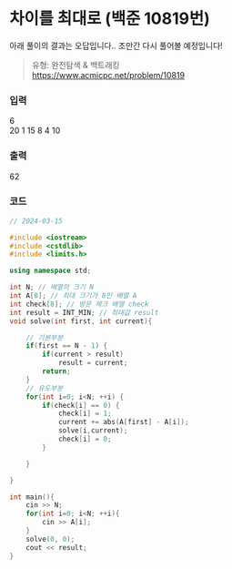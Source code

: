 # 차이를 최대로 (백준 10819번)

아래 풀이의 결과는 오답입니다.. 조만간 다시 풀어볼 예정입니다!

> 유형: 완전탐색 & 백트래킹 </br>
> https://www.acmicpc.net/problem/10819
### 입력
6&nbsp;&nbsp;&nbsp;&nbsp;&nbsp;&nbsp;&nbsp;&nbsp;&nbsp;&nbsp;&nbsp;&nbsp;&nbsp;&nbsp;&nbsp;&nbsp;&nbsp;&nbsp;&nbsp;&nbsp;&nbsp;&nbsp;&nbsp;&nbsp;&nbsp;</BR>
20 1 15 8 4 10&nbsp;&nbsp;&nbsp;&nbsp;</BR>

### 출력
62

### 코드
``` cpp
// 2024-03-15

#include <iostream>
#include <cstdlib>
#include <limits.h>

using namespace std;

int N; // 배열의 크기 N
int A[8]; // 최대 크기가 8인 배열 A
int check[8]; // 방문 체크 배열 check
int result = INT_MIN; // 최대값 result
void solve(int first, int current){

    // 기본부분
    if(first == N - 1) {
        if(current > result)
            result = current;
        return;
    }
    // 유도부분
    for(int i=0; i<N; ++i) {
        if(check[i] == 0) {
            check[i] = 1;
            current += abs(A[first] - A[i]);
            solve(i,current);
            check[i] = 0;
        }

    }

}

int main(){
    cin >> N;
    for(int i=0; i<N; ++i){
        cin >> A[i];
    }
    solve(0, 0);
    cout << result;
}

```

